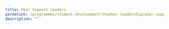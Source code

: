 ```yaml
---
title: Peer Support Leaders
permalink: /programmes/student-development/student-leadership/peer-support-leaders/
description: ""
---
```

